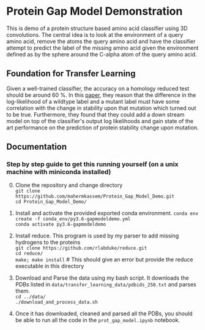 # Protein Gap Model Demonstration 
This is  demo of a protein structure based amino acid classifier using 3D convolutions. The central idea is to look at the environment of a query amino acid, remove the atoms the query amino acid and have the classifier attempt to predict the label of the missing amino acid given the environment defined as by the sphere around the C-alpha atom of the query amino acid. 

## Foundation for Transfer Learning
Given a well-trained classifier, the accuracy on a homology reduced test should be around 60 %. In this [paper](http://papers.nips.cc/paper/6935-spherical-convolutions-and-their-application-in-molecular-modelling), they reason that the difference in the log-likelihood of a wildtype label and a mutant label must have some correlation with the change in stability upon that mutation which turned out to be true. Furthermore, they found that they could add a down stream model on top of the classifier's output log likelihoods and gain state of the art performance on the prediction of protein stability change upon mutation.

## Documentation

### Step by step guide to get this running yourself (on a unix machine with miniconda installed)
0. Clone the repository and change directory  
`git clone https://github.com/mahermkassem/Protein_Gap_Model_Demo.git`  
`cd Protein_Gap_Model_Demo/`

1. Install and activate the provided exported conda environment.
`conda env create -f conda_env/py3.6-gapmodeldemo.yml`  
`conda activate py3.6-gapmodeldemo`

2. Install reduce. This program is used by my parser to add missing hydrogens to the proteins  
`git clone https://github.com/rlabduke/reduce.git`  
`cd reduce/`  
`make; make install` # This should give an error but provide the reduce executable in this directory

3. Download and Parse the data using my bash script. It downloads the PDBs listed in `data/transfer_learning_data/pdbids_250.txt` and parses them.  
`cd ../data/`  
`./download_and_process_data.sh`

4. Once it has downloaded, cleaned and parsed all the PDBs, you should be able to run all the code in the `prot_gap_model.ipynb` notebook.
